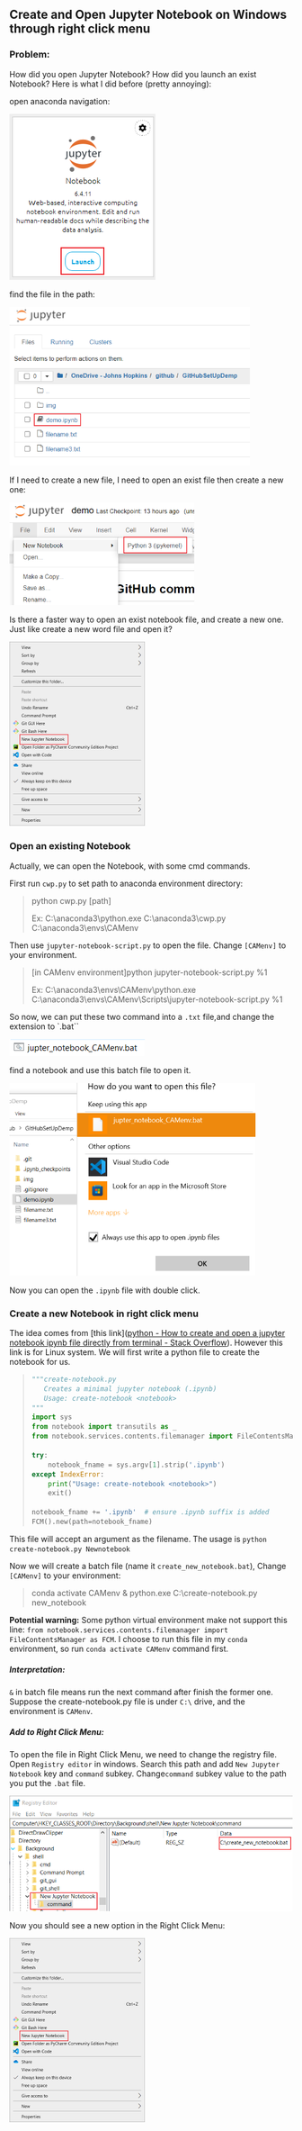 ## Create and Open Jupyter Notebook on Windows through right click menu

### Problem:

How did you open Jupyter Notebook? How did you launch an exist Notebook? Here is what I did before (pretty annoying):

open anaconda navigation:

![anaconda](../img/anaconda.png)

find the file in the path:

<img src="../img/find.png" alt="find path" style="zoom:67%;" />

If I need to create a new file, I need to open an exist file then create a new one:

<img src="../img/create newfile old.png" alt="create new old" style="zoom:67%;" />

Is there a faster way to open an exist notebook file, and create a new one. Just like create a new word file and open it?

<img src="../img/Right Click Menu.png" alt="right click" style="zoom:50%;" />

### Open an existing Notebook

Actually, we can open the Notebook, with some cmd commands.

First run `cwp.py` to set path to anaconda environment directory:

> python cwp.py [path]
>
> Ex: C:\anaconda3\python.exe C:\anaconda3\cwp.py C:\anaconda3\envs\CAMenv 

Then use `jupyter-notebook-script.py` to open the file. Change `[CAMenv]` to your environment.

> [in CAMenv environment]python jupyter-notebook-script.py %1
>
> Ex: C:\anaconda3\envs\CAMenv\python.exe C:\anaconda3\envs\CAMenv\Scripts\jupyter-notebook-script.py %1

So now, we can put these two command into a `.txt` file,and change the extension to `.bat``

![open](../img/jupyterOpenFile.png)

find a notebook and use this batch file to open it.

<img src="../img/openwith.png" alt="openwith" style="zoom: 67%;" />

Now you can open the `.ipynb` file with double click.

### Create a new Notebook in right click menu

The idea comes from [this link]([python - How to create and open a jupyter notebook ipynb file directly from terminal - Stack Overflow](https://stackoverflow.com/questions/48946639/how-to-create-and-open-a-jupyter-notebook-ipynb-file-directly-from-terminal)). However this link is for Linux system. We will first write a python file to create the notebook for us.

> ```py
> """create-notebook.py
>    Creates a minimal jupyter notebook (.ipynb)
>    Usage: create-notebook <notebook>
> """
> import sys
> from notebook import transutils as _
> from notebook.services.contents.filemanager import FileContentsManager as FCM
> 
> try:
>     notebook_fname = sys.argv[1].strip('.ipynb')
> except IndexError:
>     print("Usage: create-notebook <notebook>")
>     exit()
> 
> notebook_fname += '.ipynb'  # ensure .ipynb suffix is added
> FCM().new(path=notebook_fname)
> ```



This file will accept an argument as the filename. The usage is `python create-notebook.py Newnotebook`

Now we will create a batch file (name it `create_new_notebook.bat`), Change `[CAMenv]` to your environment:

> conda activate CAMenv  & python.exe C:\create-notebook.py new_notebook



**Potential warning:** Some python virtual environment make not support this line: `from notebook.services.contents.filemanager import FileContentsManager as FCM`. I choose to run this file in my `conda` environment, so run `conda activate CAMenv` command first.

##### Interpretation:

 `&` in batch file means run the next command after finish the former one. Suppose the create-notebook.py file is under `C:\` drive, and the environment is `CAMenv`.

##### Add to Right Click Menu:

To open the file in Right Click Menu, we need to change the registry file. Open `Registry editor` in windows. Search this path and add `New Jupyter Notebook` key and `command` subkey. Change`command` subkey value to the path you put the `.bat` file.

![regit](../img/regit.png)

Now you should see a new option in the Right Click Menu:

<img src="../img/Right Click Menu.png" alt="right click" style="zoom:50%;" />